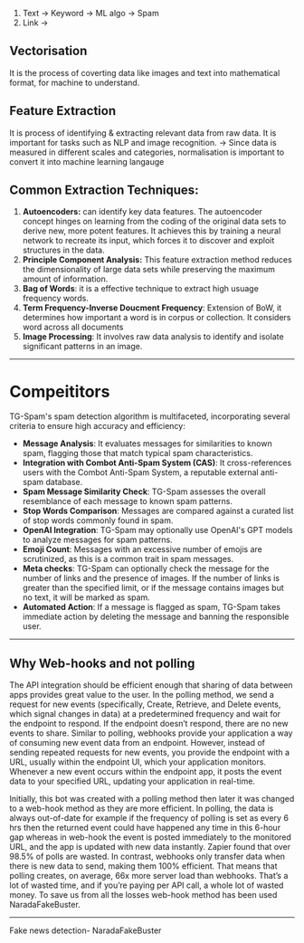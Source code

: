 1. Text -> Keyword -> ML algo -> Spam
2. Link -> 

## Vectorisation
It is the process of coverting data like images and text into mathematical format, for machine to understand.

## Feature Extraction
It is process of identifying & extracting relevant data from raw data.
It is important for tasks such as NLP and image recognition.
-> Since data is measured in different scales and categories, normalisation is important to convert it into machine learning langauge

## Common Extraction Techniques:
1. **Autoencoders:** can identify key data features. The autoencoder concept hinges on learning from the coding of the original data sets to derive new, more potent features. It achieves this by training a neural network to recreate its input, which forces it to discover and exploit structures in the data.
2. **Principle Component Analysis:** This feature extraction method reduces the dimensionality of large data sets while preserving the maximum amount of information.
3. **Bag of Words**: it is a effective technique to extract high usuage frequency words.
4. **Term Frequency-Inverse Doucment Frequency**: Extension of BoW, it determines how important a word is in corpus or collection. It considers word across all documents
5. **Image Processing**: It involves raw data analysis to identify and isolate significant patterns in an image.

---
# Compeititors

TG-Spam's spam detection algorithm is multifaceted, incorporating several criteria to ensure high accuracy and efficiency:

- **Message Analysis**: It evaluates messages for similarities to known spam, flagging those that match typical spam characteristics.
- **Integration with Combot Anti-Spam System (CAS)**: It cross-references users with the Combot Anti-Spam System, a reputable external anti-spam database.
- **Spam Message Similarity Check**: TG-Spam assesses the overall resemblance of each message to known spam patterns.
- **Stop Words Comparison**: Messages are compared against a curated list of stop words commonly found in spam.
- **OpenAI Integration**: TG-Spam may optionally use OpenAI's GPT models to analyze messages for spam patterns.
- **Emoji Count**: Messages with an excessive number of emojis are scrutinized, as this is a common trait in spam messages.
- **Meta checks**: TG-Spam can optionally check the message for the number of links and the presence of images. If the number of links is greater than the specified limit, or if the message contains images but no text, it will be marked as spam.
- **Automated Action**: If a message is flagged as spam, TG-Spam takes immediate action by deleting the message and banning the responsible user.
---
## Why Web-hooks and not polling

The API integration should be efficient enough that sharing of data between apps provides great value to the user. In the polling method, we send a request for new events (specifically, Create, Retrieve, and Delete events, which signal changes in data) at a predetermined frequency and wait for the endpoint to respond. If the endpoint doesn’t respond, there are no new events to share. Similar to polling, webhooks provide your application a way of consuming new event data from an endpoint. However, instead of sending repeated requests for new events, you provide the endpoint with a URL, usually within the endpoint UI, which your application monitors. Whenever a new event occurs within the endpoint app, it posts the event data to your specified URL, updating your application in real-time.

  

Initially, this bot was created with a polling method then later it was changed to a web-hook method as they are more efficient. In polling, the data is always out-of-date for example if the frequency of polling is set as every 6 hrs then the returned event could have happened any time in this 6-hour gap whereas in web-hook the event is posted immediately to the monitored URL, and the app is updated with new data instantly. Zapier found that over 98.5% of polls are wasted. In contrast, webhooks only transfer data when there is new data to send, making them 100% efficient. That means that polling creates, on average, 66x more server load than webhooks. That’s a lot of wasted time, and if you’re paying per API call, a whole lot of wasted money. To save us from all the losses web-hook method has been used NaradaFakeBuster.

---

Fake news detection- NaradaFakeBuster